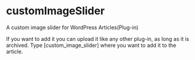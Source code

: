 # customImageSlider
A custom image slider for WordPress Articles(Plug-in)

If you want to add it you can upload it like any other plug-in, as long as it is archived.
Type  [custom_image_slider] where you want to add it to the article. 
